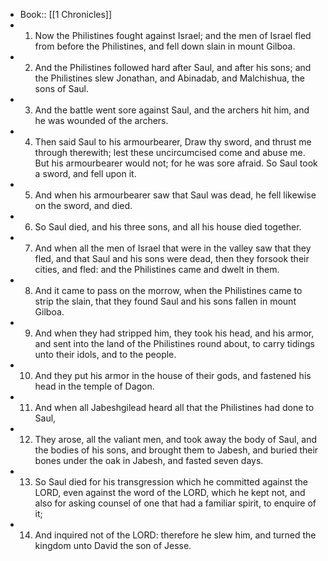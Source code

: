 - Book:: [[1 Chronicles]]
- 1. Now the Philistines fought against Israel; and the men of Israel fled from before the Philistines, and fell down slain in mount Gilboa.
- 2. And the Philistines followed hard after Saul, and after his sons; and the Philistines slew Jonathan, and Abinadab, and Malchishua, the sons of Saul.
- 3. And the battle went sore against Saul, and the archers hit him, and he was wounded of the archers.
- 4. Then said Saul to his armourbearer, Draw thy sword, and thrust me through therewith; lest these uncircumcised come and abuse me. But his armourbearer would not; for he was sore afraid. So Saul took a sword, and fell upon it.
- 5. And when his armourbearer saw that Saul was dead, he fell likewise on the sword, and died.
- 6. So Saul died, and his three sons, and all his house died together.
- 7. And when all the men of Israel that were in the valley saw that they fled, and that Saul and his sons were dead, then they forsook their cities, and fled: and the Philistines came and dwelt in them.
- 8. And it came to pass on the morrow, when the Philistines came to strip the slain, that they found Saul and his sons fallen in mount Gilboa.
- 9. And when they had stripped him, they took his head, and his armor, and sent into the land of the Philistines round about, to carry tidings unto their idols, and to the people.
- 10. And they put his armor in the house of their gods, and fastened his head in the temple of Dagon.
- 11. And when all Jabeshgilead heard all that the Philistines had done to Saul,
- 12. They arose, all the valiant men, and took away the body of Saul, and the bodies of his sons, and brought them to Jabesh, and buried their bones under the oak in Jabesh, and fasted seven days.
- 13. So Saul died for his transgression which he committed against the LORD, even against the word of the LORD, which he kept not, and also for asking counsel of one that had a familiar spirit, to enquire of it;
- 14. And inquired not of the LORD: therefore he slew him, and turned the kingdom unto David the son of Jesse.
